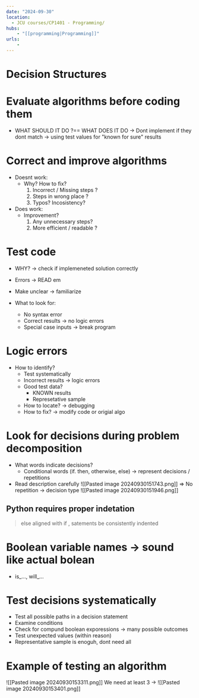 ```yaml
---
date: "2024-09-30"
location: 
  - JCU courses/CP1401 - Programming/
hubs: 
    - "[[programming|Programming]]"
urls:
    - 
---
```


# Decision Structures
# Evaluate algorithms before coding them
+ WHAT SHOULD IT DO ?== WHAT DOES IT DO
-> Dont implement if they dont match -> using test values for "known for sure" results

# Correct and improve algorithms
+ Doesnt work:
    + Why? How to fix?
        1. Incorrect / Missing steps ?
        2. Steps in wrong place ?
        3. Typos? Incosistency?
+ Does work:
    + Improvement?
        1. Any unnecessary steps?
        2. More efficient / readable ?


# Test code
+ WHY? -> check if implemeneted solution correctly
+ Errors -> READ em
+ Make unclear -> familiarize

+ What to look for:
    + No syntax error
    + Correct results -> no logic errors
    + Special case inputs -> break program

# Logic errors
+ How to identify?
    + Test systematically
    + Incorrect results -> logic errors
    + Good test data?
        + KNOWN results
        + Represetative sample 
    + How to locate? -> debugging
    + How to fix? -> modify code or origial algo

# Look for decisions during problem decomposition
+ What words indicate decisions?
    + Conditional words (if. then, otherwise, else) -> represent decisions / repetitions
+ Read description carefully 
![[Pasted image 20240930151743.png]]
=> No repetition -> decision type
![[Pasted image 20240930151946.png]]

## Python requires proper indetation
> else aligned with if , satements be consistently indented


# Boolean variable names -> sound like actual bolean
+ is_..., will_...

# Test decisions systematically 
+ Test all possible paths in a decision statement
+ Examine conditions
+ Check for compund boolean exporessions -> many possible outcomes
+ Test unexpected values (within reason)
+ Representative sample is enoguh, dont need all
# Example of testing an algorithm
![[Pasted image 20240930153311.png]]
We need at least 3 ->
![[Pasted image 20240930153401.png]]
